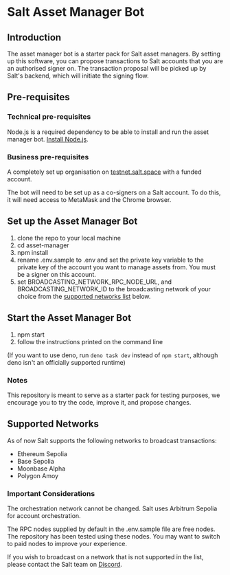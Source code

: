 # Salt Asset Manager Bot

## Introduction

The asset manager bot is a starter pack for Salt asset managers. By setting up this software, you can propose transactions to Salt accounts that you are an authorised signer on. The transaction proposal will be picked up by Salt's backend, which will initiate the signing flow.

## Pre-requisites

### Technical pre-requisites

Node.js is a required dependency to be able to install and run the asset manager bot. [Install Node.js](https://nodejs.org/en/download/package-manager).

### Business pre-requisites

A completely set up organisation on [testnet.salt.space](https://testnet.salt.space) with a funded account.

The bot will need to be set up as a co-signers on a Salt account. To do this, it will need access to MetaMask and the Chrome browser.

## Set up the Asset Manager Bot

1. clone the repo to your local machine
2. cd asset-manager
3. npm install
4. rename .env.sample to .env and set the private key variable to the private key of the account you want to manage assets from. You must be a signer on this account.
5. set BROADCASTING_NETWORK_RPC_NODE_URL, and BROADCASTING_NETWORK_ID to the broadcasting network of your choice from the [supported networks list](#supported-networks) below.

## Start the Asset Manager Bot

1. npm start
2. follow the instructions printed on the command line

(If you want to use deno, run `deno task dev` instead of `npm start`, although deno isn't an officially supported runtime)

### Notes

This repository is meant to serve as a starter pack for testing purposes, we encourage you to try the code, improve it, and propose changes.

## Supported Networks

As of now Salt supports the following networks to broadcast transactions:
- Ethereum Sepolia
- Base Sepolia
- Moonbase Alpha
- Polygon Amoy

### Important Considerations

The orchestration network cannot be changed. Salt uses Arbitrum Sepolia for account orchestration.

The RPC nodes supplied by default in the .env.sample file are free nodes. The repository has been tested using these nodes. You may want to switch to paid nodes to improve your experience.

If you wish to broadcast on a network that is not supported in the list, please contact the Salt team on [Discord](https://discord.gg/UhDUBW9ymM).
